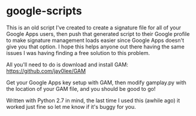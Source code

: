 # google-scripts
This is an old script I've created to create a signature file for all of your Google Apps users, then push that generated script to their Google profile to make signature management loads easier since Google Apps doesn't give you that option. I hope this helps anyone out there having the same issues I was having finding a free solution to this problem.

All you'll need to do is download and install GAM:
https://github.com/jay0lee/GAM

Get your Google Apps key setup with GAM, then modify gamplay.py with the location of your GAM file, and you should be good to go! 

Written with Python 2.7 in mind, the last time I used this (awhile ago) it worked just fine so let me know if it's buggy for you.

